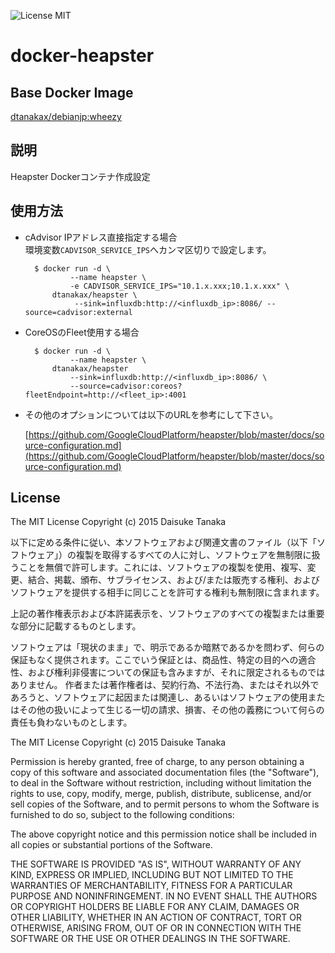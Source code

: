 ![License MIT](https://img.shields.io/badge/license-MIT-blue.svg)

docker-heapster
=====================

Base Docker Image
---------------------

[dtanakax/debianjp:wheezy](https://registry.hub.docker.com/u/dtanakax/debianjp/)

説明
---------------------

Heapster Dockerコンテナ作成設定

使用方法
---------------------

- cAdvisor IPアドレス直接指定する場合  
環境変数`CADVISOR_SERVICE_IPS`へカンマ区切りで設定します。

        $ docker run -d \
                --name heapster \
                -e CADVISOR_SERVICE_IPS="10.1.x.xxx;10.1.x.xxx" \
            dtanakax/heapster \
                 --sink=influxdb:http://<influxdb_ip>:8086/ --source=cadvisor:external

- CoreOSのFleet使用する場合  

        $ docker run -d \
                --name heapster \
            dtanakax/heapster
                --sink=influxdb:http://<influxdb_ip>:8086/ \
                --source=cadvisor:coreos?fleetEndpoint=http://<fleet_ip>:4001

- その他のオプションについては以下のURLを参考にして下さい。

    [https://github.com/GoogleCloudPlatform/heapster/blob/master/docs/source-configuration.md](https://github.com/GoogleCloudPlatform/heapster/blob/master/docs/source-configuration.md)

License
---------------------

The MIT License
Copyright (c) 2015 Daisuke Tanaka

以下に定める条件に従い、本ソフトウェアおよび関連文書のファイル（以下「ソフトウェア」）の複製を取得するすべての人に対し、ソフトウェアを無制限に扱うことを無償で許可します。これには、ソフトウェアの複製を使用、複写、変更、結合、掲載、頒布、サブライセンス、および/または販売する権利、およびソフトウェアを提供する相手に同じことを許可する権利も無制限に含まれます。

上記の著作権表示および本許諾表示を、ソフトウェアのすべての複製または重要な部分に記載するものとします。

ソフトウェアは「現状のまま」で、明示であるか暗黙であるかを問わず、何らの保証もなく提供されます。ここでいう保証とは、商品性、特定の目的への適合性、および権利非侵害についての保証も含みますが、それに限定されるものではありません。 作者または著作権者は、契約行為、不法行為、またはそれ以外であろうと、ソフトウェアに起因または関連し、あるいはソフトウェアの使用またはその他の扱いによって生じる一切の請求、損害、その他の義務について何らの責任も負わないものとします。

The MIT License
Copyright (c) 2015 Daisuke Tanaka

Permission is hereby granted, free of charge, to any person obtaining a copy
of this software and associated documentation files (the "Software"), to deal
in the Software without restriction, including without limitation the rights
to use, copy, modify, merge, publish, distribute, sublicense, and/or sell
copies of the Software, and to permit persons to whom the Software is
furnished to do so, subject to the following conditions:

The above copyright notice and this permission notice shall be included in all
copies or substantial portions of the Software.

THE SOFTWARE IS PROVIDED "AS IS", WITHOUT WARRANTY OF ANY KIND, EXPRESS OR
IMPLIED, INCLUDING BUT NOT LIMITED TO THE WARRANTIES OF MERCHANTABILITY,
FITNESS FOR A PARTICULAR PURPOSE AND NONINFRINGEMENT. IN NO EVENT SHALL THE
AUTHORS OR COPYRIGHT HOLDERS BE LIABLE FOR ANY CLAIM, DAMAGES OR OTHER
LIABILITY, WHETHER IN AN ACTION OF CONTRACT, TORT OR OTHERWISE, ARISING FROM,
OUT OF OR IN CONNECTION WITH THE SOFTWARE OR THE USE OR OTHER DEALINGS IN THE
SOFTWARE.
